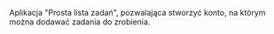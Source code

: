 Aplikacja "Prosta lista zadań", pozwalająca stworzyć konto, na którym można dodawać zadania do zrobienia.
